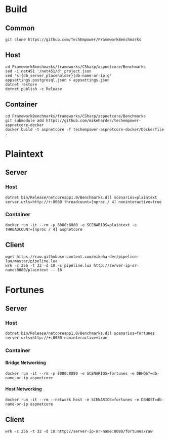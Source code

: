 # Build
## Common
```
git clone https://github.com/TechEmpower/FrameworkBenchmarks
```
## Host
```
cd FrameworkBenchmarks/frameworks/CSharp/aspnetcore/Benchmarks
sed -i.net451 '/net451/d' project.json
sed 's|{db_server_placeholder}|db-name-or-ip|g' appsettings.postgresql.json > appsettings.json
dotnet restore
dotnet publish -c Release
```
## Container
```
cd FrameworkBenchmarks/frameworks/CSharp/aspnetcore/Benchmarks
git submodule add https://github.com/mikeharder/techempower-aspnetcore-docker
docker build -t aspnetcore -f techempower-aspnetcore-docker/Dockerfile .
```

# Plaintext
## Server
### Host
```
dotnet bin/Release/netcoreapp1.0/Benchmarks.dll scenarios=plaintext server.urls=http://+:8080 threadcount=[nproc / 4] noninteractive=true
```
### Container
```
docker run -it --rm -p 8080:8080 -e SCENARIOS=plaintext -e THREADCOUNT=[nproc / 4] aspnetcore
```
## Client
```
wget https://raw.githubusercontent.com/mikeharder/pipeline-lua/master/pipeline.lua
wrk -c 256 -t 32 -d 10 -s pipeline.lua http://server-ip-or-name:8080/plaintext -- 16
```

# Fortunes
## Server
### Host
```
dotnet bin/Release/netcoreapp1.0/Benchmarks.dll scenarios=fortunes server.urls=http://+:8080 noninteractive=true
```
### Container
#### Bridge Networking
```
docker run -it --rm -p 8080:8080 -e SCENARIOS=fortunes -e DBHOST=db-name-or-ip aspnetcore
```
#### Host Networking
```
docker run -it --rm --network host -e SCENARIOS=fortunes -e DBHOST=db-name-or-ip aspnetcore
```
## Client
```
wrk -c 256 -t 32 -d 10 http://server-ip-or-name:8080/fortunes/raw
```

